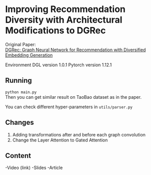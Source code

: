 # Improving Recommendation Diversity with Architectural Modifications to DGRec

Original Paper:  
[DGRec: Graph Neural Network for Recommendation with Diversified Embedding Generation](https://arxiv.org/pdf/2211.10486.pdf)

Environment
DGL version 1.0.1
Pytorch version 1.12.1

## Running
``python main.py``  
Then you can get similar result on TaoBao dataset as in the paper.  

You can check different hyper-parameters in `utils/parser.py`

## Changes

1) Adding transformations after and before each graph convolution
2) Change the Layer Attention to Gated Attention

## Content 

-Video (link)
-Slides
-Article